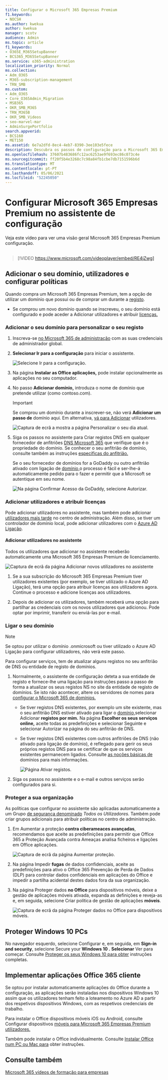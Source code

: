 ```yaml
---
title: Configurar o Microsoft 365 Empresas Premium
f1.keywords:
- NOCSH
ms.author: kwekua
author: kwekua
manager: scotv
audience: Admin
ms.topic: article
f1_keywords:
- O365E_M365SetupBanner
- BCS365_M365SetupBanner
ms.service: o365-administration
localization_priority: Normal
ms.collection:
- Adm_O365
- M365-subscription-management
- TRN_SMB
ms.custom:
- Adm_O365
- Core_O365Admin_Migration
- MSB365
- OKR_SMB_M365
- TRN_M365B
- OKR_SMB_Videos
- seo-marvel-mar
- AdminSurgePortfolio
search.appverid:
- BCS160
- MET150
ms.assetid: 6e7a2dfd-8ec4-4eb7-8390-3ee103e5fece
description: Descubra os passos de configuração para o Microsoft 365 Empresas Premium, incluindo adicionar um domínio e utilizadores, configurar políticas de segurança e muito mais.
ms.openlocfilehash: 37607b483686fc12ac6253ae9f693ec86c073c4e
ms.sourcegitcommit: ff20f5b4e3268c7c98a84fb1cbe7db7151596b6d
ms.translationtype: MT
ms.contentlocale: pt-PT
ms.lasthandoff: 05/06/2021
ms.locfileid: "52245050"
---
```

# <a name="set-up-microsoft-365-business-premium-in-the-setup-wizard"></a>Configurar Microsoft 365 Empresas Premium no assistente de configuração

Veja este vídeo para ver uma visão geral Microsoft 365 Empresas Premium configuração.<br><br>

> [!VIDEO https://www.microsoft.com/videoplayer/embed/RE4jZwg] 

## <a name="add-your-domain-users-and-set-up-policies"></a>Adicionar o seu domínio, utilizadores e configurar políticas

Quando compra um Microsoft 365 Empresas Premium, tem a opção de utilizar um domínio que possui ou de comprar um durante a [registo](sign-up.md).

- Se comprou um novo domínio quando se inscreveu, o seu domínio está configurado e pode aceder a Adicionar utilizadores e atribuir [licenças.](#add-users-and-assign-licenses)

### <a name="add-your-domain-to-personalize-sign-in"></a>Adicionar o seu domínio para personalizar o seu registo

1. Inscreva-se [no Microsoft 365 de administração](https://admin.microsoft.com) com as suas credenciais de administrador global. 

2. **Selecionar Ir para a configuração** para iniciar o assistente.

    ![Selecione Ir para a configuração.](../media/gotosetupinadmincenter.png)

3. Na página **Instalar as Office aplicações,** pode instalar opcionalmente as aplicações no seu computador.
    
4. No passo **Adicionar domínio,** introduza o nome de domínio que pretende utilizar (como contoso.com).

    > [!IMPORTANT]
    > Se comprou um domínio durante a inscrever-se, não verá **Adicionar um passo de** domínio aqui. Em alternativa, [vá para Adicionar](#add-users-and-assign-licenses) utilizadores.

    ![Captura de ecrã a mostra a página Personalizar o seu dia atual.](../media/adddomain.png)

    
4. Siga os passos no assistente para Criar registos DNS em qualquer fornecedor de anfitriões [DNS Microsoft 365](/office365/admin/get-help-with-domains/create-dns-records-at-any-dns-hosting-provider) que verifique que é o propriedade do domínio. Se conhecer o seu anfitrião de domínio, consulte também as instruções [específicas do anfitrião.](/office365/admin/get-help-with-domains/set-up-your-domain-host-specific-instructions)

    Se o seu fornecedor de domínios for a GoDaddy ou outro anfitrião ativado com ligação de [domínio,](/office365/admin/get-help-with-domains/domain-connect)o processo é fácil e ser-lhe-á automaticamente pedido para o fazer e permitir que a Microsoft se autentique em seu nome.

    ![Na página Confirmar Acesso da GoDaddy, selecione Autorizar.](../media/godaddyauth.png)

### <a name="add-users-and-assign-licenses"></a>Adicionar utilizadores e atribuir licenças

Pode adicionar utilizadores no assistente, mas também pode adicionar [utilizadores mais tarde](../admin/add-users/add-users.md) no centro de administração. Além disso, se tiver um controlador de domínio local, pode adicionar utilizadores com o [Azure AD Ligação](/azure/active-directory/hybrid/how-to-connect-install-express).

#### <a name="add-users-in-the-wizard"></a>Adicionar utilizadores no assistente

Todos os utilizadores que adicionar no assistente receberão automaticamente uma Microsoft 365 Empresas Premium de licenciamento.

![Captura de ecrã da página Adicionar novos utilizadores no assistente](../media/addnewuserspage.png)

1. Se a sua subscrição do Microsoft 365 Empresas Premium tiver utilizadores existentes (por exemplo, se tiver utilizado o Azure AD Ligação), terá uma opção para atribuir licenças aos utilizadores agora. Continue o processo e adicione licenças aos utilizadores.

2. Depois de adicionar os utilizadores, também receberá uma opção para partilhar as credenciais com os novos utilizadores que adicionou. Pode optar por imprimir, transferir ou enviá-las por e-mail.

### <a name="connect-your-domain"></a>Ligar o seu domínio

> [!NOTE]
> Se optou por utilizar o domínio .onmicrosoft ou tiver utilizado o Azure AD Ligação para configurar utilizadores, não verá este passo.
  
Para configurar serviços, tem de atualizar alguns registos no seu anfitrião de DNS ou entidade de registo de domínios.
  
1. Normalmente, o assistente de configuração deteta a sua entidade de registo e fornece-lhe uma ligação para instruções passo a passo de forma a atualizar os seus registos NS no site da entidade de registo de domínios. Se isto não acontecer, altere os servidores de nomes para [configurar o Microsoft 365 de domínios.](../admin/get-help-with-domains/change-nameservers-at-any-domain-registrar.md) 

    - Se tiver registos DNS existentes, por exemplo um site existente, mas o seu anfitrião DNS estiver ativado para ligar o [domínio,](/office365/admin/get-help-with-domains/domain-connect)selecionar Adicionar **registos por mim.** Na página **Escolher os seus serviços online,** aceite todas as  predefinições e selecionar Seguinte e selecionar Autorizar na página do seu anfitrião de DNS.
    - Se tiver registos DNS existentes com outros anfitriões de DNS (não ativado para ligação de domínio), é reflegado para gerir os seus próprios registos DNS para se certificar de que os serviços existentes permanecem ligados. Consulte [as noções básicas de](/office365/admin/get-help-with-domains/dns-basics) domínios para mais informações.

        ![Página Ativar registos.](../media/activaterecords.png)

2. Siga os passos no assistente e o e-mail e outros serviços serão configurados para si.

### <a name="protect-your-organization"></a>Proteger a sua organização 

As políticas que configurar no assistente são aplicadas automaticamente a um Grupo [de segurança denominado](/office365/admin/create-groups/compare-groups#security-groups) *Todos os Utilizadores.* Também pode criar grupos adicionais para atribuir políticas no centro de administração.

1. Em Aumentar a proteção **contra ciberameaces avançadas**, [](../security/office-365-security/defender-for-office-365.md) recomendamos que aceite as predefinições para permitir que Office 365 a Proteção Avançada contra Ameaças analisa ficheiros e ligações em Office aplicações.

    ![Captura de ecrã da página Aumentar proteção.](../media/increasetreatprotection.png)


2. Na página Impedir **fugas** de dados confidenciais, aceite as predefinições para ativo o Office 365 Prevenção de Perda de Dados (DLP) para controlar dados confidenciais em aplicações do Office e impedir a partilha acidental destes dados fora da sua organização.

3. Na página Proteger dados **no Office** para dispositivos móveis, deixe a gestão de aplicações móveis ativada, expanda as definições e reveja-as e, em seguida, selecione Criar política de gestão de aplicações **móveis**.

    ![Captura de ecrã da página Proteger dados no Office para dispositivos móveis.](../media/protectdatainmobile.png)


## <a name="secure-windows-10-pcs"></a>Proteger Windows 10 PCs

No navegador esquerdo,  selecione Configurar e, em seguida, em **Sign-in and security**, selecione Secure your **Windows 10 .** **Selecionar** Ver para começar. Consulte [Proteger os seus Windows 10 para obter](secure-win-10-pcs.md) instruções completas.

## <a name="deploy-office-365-client-apps"></a>Implementar aplicações Office 365 cliente

Se optou por instalar automaticamente aplicações do Office durante a configuração, as aplicações serão instaladas nos dispositivos Windows 10 assim que os utilizadores tenham feito a loteamento no Azure AD a partir dos respetivos dispositivos Windows, com as respetivos credenciais de trabalho.

Para instalar o Office dispositivos móveis iOS ou Android, consulte Configurar dispositivos [móveis para Microsoft 365 Empresas Premium utilizadores.](set-up-mobile-devices.md)

Também pode instalar o Office individualmente. Consulte [Instalar Office num PC ou Mac para](https://support.microsoft.com/office/4414eaaf-0478-48be-9c42-23adc4716658) obter instruções.

## <a name="see-also"></a>Consulte também

[Microsoft 365 vídeos de formação para empresas](../business-video/index.yml)
